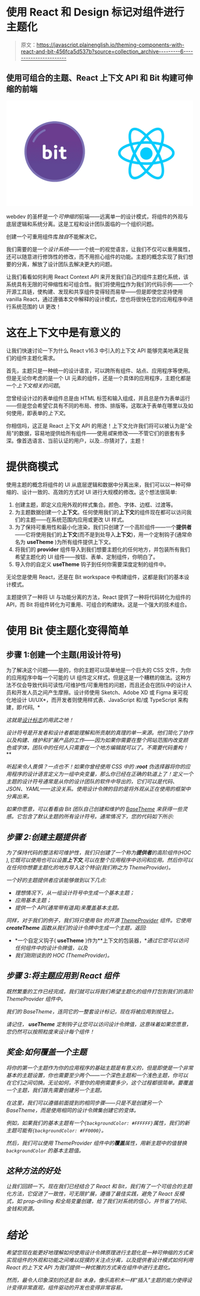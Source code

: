 # 使用 React 和 Design 标记对组件进行主题化

> 原文：<https://javascript.plainenglish.io/theming-components-with-react-and-bit-456fca5d537b?source=collection_archive---------6----------------------->

## 使用可组合的主题、React 上下文 API 和 Bit 构建可伸缩的前端

![](img/019b0da457939293bcd514da85220c2f.png)

webdev 的圣杯是一个*可伸缩的*前端——远离单一的设计模式，将组件的外观与底层逻辑和系统分离。这是工程和设计团队面临的一个组织问题。

创建一个可重用组件库*独自*不能解决它。

我们需要的是一个*设计系统*——一个统一的视觉语言，让我们不仅可以重用属性，还可以随意进行修饰性的修改，而不用担心组件的功能。主题的概念实现了我们想要的分离，解放了设计团队去解决更大的问题。

让我们看看如何利用 React Context API 来开发我们自己的组件主题化系统，该系统具有无限的可伸缩性和可组合性。我们将使用[位](https://bit.dev/)作为我们的代码示例——一个开源工具链，使构建、发现和共享组件变得轻而易举——但是即使您坚持使用 vanilla React，通过遵循本文中解释的设计模式，您也将很快在您的应用程序中进行系统范围的 UI 更改！

# 这在上下文中是有意义的

让我们快速讨论一下为什么 React v16.3 中引入的上下文 API 能够完美地满足我们的组件主题化需求。

首先，主题只是一种统一的设计语言，可以跨所有组件、站点、应用程序等使用。但是无论你考虑的是一个 UI 元素的组件，还是一个具体的应用程序，主题化都是一个*上下文相关的问题*。

您曾经设计过的表单组件总是由 HTML 标签和输入组成，并且总是作为表单运行——但是您会希望它具有不同的布局、修饰、排版等。这取决于表单在哪里以及如何使用，即表单的*上下文*。

你相信吗，这正是 React 上下文 API 的用途！上下文允许我们将可以被认为是“全局”的数据，容易地提供给所有组件——使用*或*来修改——不管它们的嵌套有多深。像首选语言、当前认证的用户，以及…你猜对了，主题！

# **提供商模式**

使用主题的概念将组件的 UI 从底层逻辑和数据中分离出来，我们可以以一种可伸缩的、设计一致的、高效的方式对 UI 进行大规模的修改。这个想法很简单:

1.  创建主题，即定义应用外观的样式集合。颜色、字体、边框、过渡等。
2.  为主题数据创建一个**上下文**。任何使用我们的**上下文**的组件现在都可以访问我们的主题——在系统范围内应用或更改 UI 样式。
3.  为了保持可重用性和最小化渲染，我们只创建了一个高阶组件——一个**提供者**——它将使用我们的**上下文**(而不是到处导入**上下文**)，用一个定制钩子(通常命名为 **useTheme** )为所有组件提供上下文。
4.  将我们的 **provider** 组件导入到我们想要主题化的任何地方，并包装所有我们希望主题化的 UI 组件——按钮、表单、定制组件，你明白了。
5.  导入你的自定义 **useTheme** 钩子到任何你需要深度定制的组件中。

无论您是使用 React，还是在 Bit workspace 中构建组件，这都是我们的基本设计模式。

主题提供了一种将 UI 与功能分离的方法，React 提供了一种将代码转化为组件的 API，而 Bit 将组件转化为可重用、可组合的构建块。这是一个强大的技术组合。

# 使用 Bit 使主题化变得简单

## 步骤 1:创建一个主题(用设计符号)

为了解决这个问题——是的，你的主题可以简单地是一个巨大的 CSS 文件，为你的应用程序中每一个可能的 UI 组件定义样式，但是这是一个糟糕的做法。这种方法不仅会导致代码可读性/可维护性/可重用性的问题，而且还会在团队中的设计人员和开发人员之间产生摩擦。设计师使用 Sketch、Adobe XD 或 Figma 来可视化地设计 UI/UX*，而开发者则使用样式表、JavaScript 和/或 TypeScript 来构建，即*代码*。*

*这就是[设计标志](https://bit.cloud/blog/design-tokens-in-components-with-react-and-bit-l28qlxq6)的用武之地！*

***设计符号是开发者和设计者都能理解*和*所贡献的真理的单一来源。他们简化了协作以及构建、维护和扩展产品的工作——因为如果你需要在整个网站范围内改变颜色或字体，团队中的任何人只需要在一个地方编辑就可以了。不需要代码重构！***

*听起来令人畏惧？一点也不！如果你曾经使用 CSS 中的 **:root** 伪选择器将你的应用程序的设计语言定义为一组中央变量，那么你已经在正确的轨道上了！定义一个主题的设计符号通常是从你的设计团队的软件中导出的，它们可以是代码、JSON、YAML——这没关系。使用设计令牌的目的是将外观从正在使用的框架中分离出来。*

*如果你愿意，可以看看由 Bit 团队自己创建和维护的 [BaseTheme](https://bit.cloud/teambit/design/themes/base-theme) 来获得一些灵感。它包含了默认主题的所有设计符号。通常情况下，您的代码如下所示:*

## *步骤 2:创建主题提供者*

*为了保持代码的整洁和可维护性，我们只创建了一个称为**提供者**的高阶组件(HOC ),它既可以使用也可以设置**上下文**,可以在整个应用程序中访问和应用。然后你可以在任何你想要主题化的地方导入这个特设(我们称之为 ThemeProvider)。*

*一个好的主题提供者应该能够做到以下几点:*

*   *理想情况下，从一组设计符号中生成一个基本主题；*
*   *应用基本主题；*
*   *提供一个 API(通常带有道具)来覆盖基本主题。*

*同样，对于我们的例子，我们将只使用 Bit 的开源 [ThemeProvider](https://bit.cloud/teambit/base-react/theme/theme-provider) 组件。它使用 **createTheme** 函数从我们的设计令牌中生成一个主题，返回:*

*   *一个自定义钩子( **useTheme** )作为**上下文的包装器，**通过它您可以访问任何组件中的设计令牌值，以及*
*   *我们刚刚谈到的 HOC (ThemeProvider)。*

## *步骤 3:将主题应用到 React 组件*

*既然繁重的工作已经完成，我们就可以将我们希望主题化的组件打包到我们的高阶 ThemeProvider 组件中。*

*我们的 BaseTheme，连同它的一整套设计标记，现在将被应用到按钮上。*

*请记住， **useTheme** 定制钩子让您可以访问设计令牌值，这意味着如果您愿意，您仍然可以按照粒度来设计每个组件！*

## *奖金:如何覆盖一个主题*

*将你的第一个主题作为你的应用程序的基础主题是有意义的，但是即使是一个非常基本的主题设置，你也需要至少两个——一个深色主题和一个浅色主题，你可以在它们之间切换。无论如何，不管你的用例需要多少，这个过程都很简单。要覆盖一个主题，我们首先需要创建另一个主题。*

*在这里，我们可以遵循前面提到的相同步骤——只是不是创建另一个 BaseTheme，而是使用相同的设计令牌集创建它的变体。*

*例如，如果我们的基本主题有一个`{backgroundColor: #FFFFFF}`属性，我们的新主题可能有`{backgroundColor: #FF0000}`。*

*然后，我们可以使用 ThemeProvider 组件中的**覆盖**属性，用新主题中的值替换`backgroundColor` 的基本主题值。*

## *这种方法的好处*

*让我们回顾一下。现在我们已经结合了 React 和 Bit，我们有了一个可组合的主题化方法，它促进了一致性，可无限扩展，遵循了最佳实践，避免了 React 反模式，如 prop-drilling 和全局变量创建，给了我们对系统的信心，并节省了时间、金钱和资源。*

# *结论*

*希望您现在能更好地理解如何使用设计令牌原理进行主题化是一种可伸缩的方式来实现组件的外观和功能之间难以捉摸的关注点分离，以及提供者设计模式如何利用 React 的上下文 API 为我们提供一种优雅的方式来在组件中进行主题化。*

*然而，最令人印象深刻的还是 Bit 本身。像乐高积木一样“插入”主题的能力使得设计变得非常直观，组件驱动的开发也变得非常容易。*